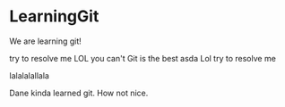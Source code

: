 # LearningGit

We are learning git!

try to resolve me LOL you can't
Git is the best
asda
Lol 
try to resolve me

lalalalallala

Dane kinda learned git.
How not nice.

